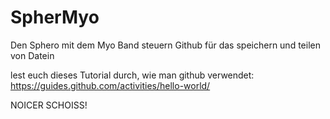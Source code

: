 # SpherMyo
Den Sphero mit dem Myo Band steuern
Github für das speichern und teilen von Datein

lest euch dieses Tutorial durch, wie man github verwendet:
https://guides.github.com/activities/hello-world/

NOICER SCHOISS!
